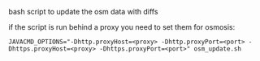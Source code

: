 bash script to update the osm data with diffs

if the script is run behind a proxy you need to set them for osmosis:

`JAVACMD_OPTIONS="-Dhttp.proxyHost=<proxy> -Dhttp.proxyPort=<port> -Dhttps.proxyHost=<proxy> -Dhttps.proxyPort=<port>" osm_update.sh`